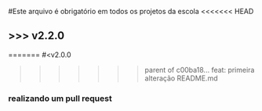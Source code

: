 #Este arquivo é obrigatório em todos os projetos da escola
<<<<<<< HEAD
## >>> v2.2.0
=======
#<v2.0.0
>>>>>>> parent of c00ba18... feat: primeira alteração README.md
### realizando um pull request
